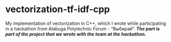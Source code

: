 # vectorization-tf-idf-cpp
My implementation of vectorization in C++, which I wrote while participating in a hackathon from Alabuga Polytechnic Forum - “Выбирай”.
***The part is part of the project that we wrote with the team at the hackathon.***
